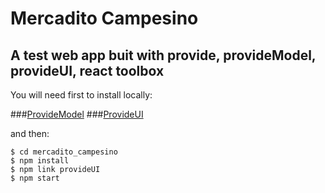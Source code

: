 # Mercadito Campesino

## A test web app buit with provide, provideModel, provideUI, react toolbox

You will need first to install locally:

###[ProvideModel](https://github.com/ivanflorentin/ProvideModel)
###[ProvideUI](https://github.com/ivanflorentin/ProvideUI)

and then:
```
$ cd mercadito_campesino
$ npm install
$ npm link provideUI
$ npm start
```
